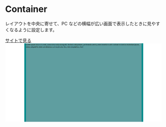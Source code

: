 # Container

レイアウトを中央に寄せて、PC などの横幅が広い画面で表示したときに見やすくなるように設定します。

<a href="https://kanadesisido.github.io/welcome-gdgoc-2025/Layout/Container/index.html">サイトで見る</a><br/>
![](./screenshot.png)
